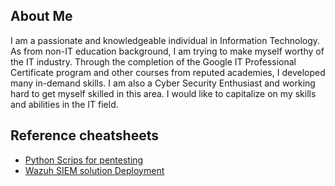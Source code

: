 ## About Me
I am a passionate and knowledgeable individual in Information Technology. As from non-IT education background, I am trying to make myself worthy of the IT industry. Through the completion of the Google IT Professional Certificate program and other courses from reputed academies, I developed many in-demand skills. I am also a Cyber Security Enthusiast and working hard to get myself skilled in this area. I would like to capitalize on my skills and abilities in the IT field.
## Reference cheatsheets
- [Python Scrips for pentesting](../../black-hat-python)
- [Wazuh SIEM solution Deployment](../../wazuh-setup)
